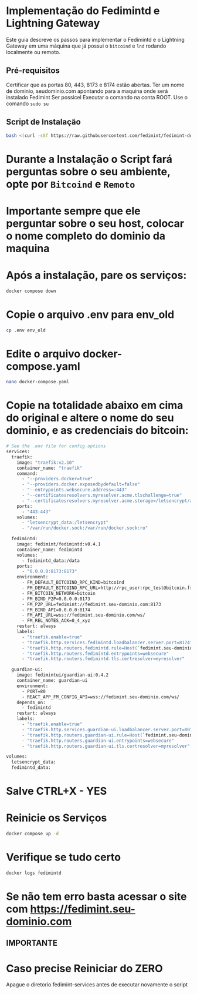 # Implementação do Fedimintd e Lightning Gateway

Este guia descreve os passos para implementar o Fedimintd e o Lightning Gateway em uma máquina que já possui o `bitcoind` e `lnd` rodando localmente ou remoto.

## Pré-requisitos
Certificar que as portas 80, 443, 8173 e 8174 estão abertas.
Ter um nome de dominio, seudominio.com apontando para a maquina onde será instalado Fedimint
Ser possicel Executar o comando na conta ROOT. Use o comando `sudo su`


## Script de Instalação
```bash
bash <(curl -sSf https://raw.githubusercontent.com/fedimint/fedimint-docker/master/downloader.sh)
```
# Durante a Instalação o Script fará perguntas sobre o seu ambiente, opte por `Bitcoind` e `Remoto`
# Importante sempre que ele perguntar sobre o seu host, colocar o nome completo do dominio da maquina
# Após a instalação, pare os serviços:
```bash
docker compose down
```
# Copie o arquivo .env para env_old
```bash
cp .env env_old
```
# Edite o arquivo docker-compose.yaml
```bash
nano docker-compose.yaml
```
# Copie na totalidade abaixo em cima do original e altere o nome do seu dominio, e as credenciais do bitcoin:
```bash
# See the .env file for config options
services:
  traefik:
    image: "traefik:v2.10"
    container_name: "traefik"
    command:
      - "--providers.docker=true"
      - "--providers.docker.exposedbydefault=false"
      - "--entrypoints.websecure.address=:443"
      - "--certificatesresolvers.myresolver.acme.tlschallenge=true"
      - "--certificatesresolvers.myresolver.acme.storage=/letsencrypt/acme.json"
    ports:
      - "443:443"
    volumes:
      - "letsencrypt_data:/letsencrypt"
      - "/var/run/docker.sock:/var/run/docker.sock:ro"

  fedimintd:
    image: fedimint/fedimintd:v0.4.1
    container_name: fedimintd
    volumes:
      - fedimintd_data:/data
    ports:
      - "0.0.0.0:8173:8173"
    environment:
      - FM_DEFAULT_BITCOIND_RPC_KIND=bitcoind
      - FM_DEFAULT_BITCOIND_RPC_URL=http://rpc_user:rpc_test@bitcoin.friendspool.club:8085
      - FM_BITCOIN_NETWORK=bitcoin
      - FM_BIND_P2P=0.0.0.0:8173
      - FM_P2P_URL=fedimint://fedimint.seu-dominio.com:8173
      - FM_BIND_API=0.0.0.0:8174
      - FM_API_URL=wss://fedimint.seu-dominio.com/ws/
      - FM_REL_NOTES_ACK=0_4_xyz
    restart: always
    labels:
      - "traefik.enable=true"
      - "traefik.http.services.fedimintd.loadbalancer.server.port=8174"
      - "traefik.http.routers.fedimintd.rule=Host(`fedimint.seu-dominio.com`) && Path(`/ws/`)"
      - "traefik.http.routers.fedimintd.entrypoints=websecure"
      - "traefik.http.routers.fedimintd.tls.certresolver=myresolver"

  guardian-ui:
    image: fedimintui/guardian-ui:0.4.2
    container_name: guardian-ui
    environment:
      - PORT=80
      - REACT_APP_FM_CONFIG_API=wss://fedimint.seu-dominio.com/ws/
    depends_on:
      - fedimintd
    restart: always
    labels:
      - "traefik.enable=true"
      - "traefik.http.services.guardian-ui.loadbalancer.server.port=80"
      - "traefik.http.routers.guardian-ui.rule=Host(`fedimint.seu-dominio.com`)"
      - "traefik.http.routers.guardian-ui.entrypoints=websecure"
      - "traefik.http.routers.guardian-ui.tls.certresolver=myresolver"

volumes:
  letsencrypt_data:
  fedimintd_data:
```
# Salve CTRL+X - YES
# Reinicie os Serviços
```bash
docker compose up -d
```
# Verifique se tudo certo
```bash
docker logs fedimintd
```
# Se não tem erro basta acessar o site com https://fedimint.seu-dominio.com

## IMPORTANTE

# Caso precise Reiniciar do ZERO
Apague o diretorio fedimint-services antes de executar novamente o script

